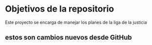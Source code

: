 # Objetivos de la repositorio

Este proyecto se encarga de manejar los planes de la liga de la justicia


## estos son cambios nuevos desde GitHub
